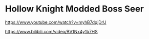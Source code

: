 # Hollow Knight Modded Boss Seer
https://www.youtube.com/watch?v=myhB7dqjDrU

https://www.bilibili.com/video/BV1Nx4y1b7HS
